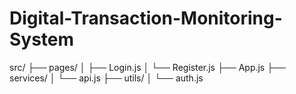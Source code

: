 # Digital-Transaction-Monitoring-System
src/
├── pages/
│   ├── Login.js
│   └── Register.js
├── App.js
├── services/
│   └── api.js
├── utils/
│   └── auth.js

